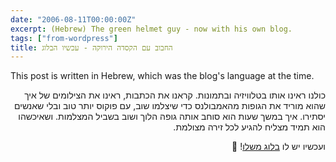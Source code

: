 ```yaml
---
date: "2006-08-11T00:00:00Z"
excerpt: (Hebrew) The green helmet guy - now with his own blog.
tags: ["from-wordpress"]
title: החבוב עם הקסדה הירוקה - עכשיו הבלוג
---
```


<div dir="ltr">This post is written in Hebrew, which was the blog's language at the time.</div>

<div dir="rtl">

כולנו ראינו אותו בטלוויזיה ובתמונות. קראנו את הכתבות, ראינו את הצילומים של איך שהוא מוריד את הגופות מהאמבולנס כדי שיצלמו שוב, עם פוקוס יותר טוב ובלי שאנשים יסתירו. איך במשך שעות הוא סוחב אותה גופה הלוך ושוב בשביל המצלמות. ושאיכשהו הוא תמיד מצליח להגיע לכל זירה מצולמת.

ועכשיו יש לו [בלוג משלו]! 🙂

[בלוג משלו]: http://greenhelmetguy.blogspot.com/

</div>
